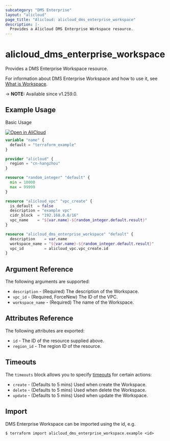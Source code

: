 ```yaml
---
subcategory: "DMS Enterprise"
layout: "alicloud"
page_title: "Alicloud: alicloud_dms_enterprise_workspace"
description: |-
  Provides a Alicloud DMS Enterprise Workspace resource.
---
```


# alicloud_dms_enterprise_workspace

Provides a DMS Enterprise Workspace resource.



For information about DMS Enterprise Workspace and how to use it, see [What is Workspace](https://next.api.alibabacloud.com/document/dms-enterprise/2018-11-01/CreateWorkspace).

-> **NOTE:** Available since v1.259.0.

## Example Usage

Basic Usage

<div style="display: block;margin-bottom: 40px;"><div class="oics-button" style="float: right;position: absolute;margin-bottom: 10px;">
  <a href="https://api.aliyun.com/terraform?resource=alicloud_dms_enterprise_workspace&exampleId=a2f8c922-fdb7-19c0-cf5c-f513219c10e1c97a840e&activeTab=example&spm=docs.r.dms_enterprise_workspace.0.a2f8c922fd&intl_lang=EN_US" target="_blank">
    <img alt="Open in AliCloud" src="https://img.alicdn.com/imgextra/i1/O1CN01hjjqXv1uYUlY56FyX_!!6000000006049-55-tps-254-36.svg" style="max-height: 44px; max-width: 100%;">
  </a>
</div></div>

```terraform
variable "name" {
  default = "terraform_example"
}

provider "alicloud" {
  region = "cn-hangzhou"
}

resource "random_integer" "default" {
  min = 10000
  max = 99999
}

resource "alicloud_vpc" "vpc_create" {
  is_default  = false
  description = "example vpc"
  cidr_block  = "192.168.0.0/16"
  vpc_name    = "${var.name}-${random_integer.default.result}"
}

resource "alicloud_dms_enterprise_workspace" "default" {
  description    = var.name
  workspace_name = "${var.name}-${random_integer.default.result}"
  vpc_id         = alicloud_vpc.vpc_create.id
}
```

## Argument Reference

The following arguments are supported:
* `description` - (Required) The description of the Workspace.
* `vpc_id` - (Required, ForceNew) The ID of the VPC.
* `workspace_name` - (Required) The name of the Workspace.

## Attributes Reference

The following attributes are exported:
* `id` - The ID of the resource supplied above.
* `region_id` - The region ID of the resource.

## Timeouts

The `timeouts` block allows you to specify [timeouts](https://developer.hashicorp.com/terraform/language/resources/syntax#operation-timeouts) for certain actions:
* `create` - (Defaults to 5 mins) Used when create the Workspace.
* `delete` - (Defaults to 5 mins) Used when delete the Workspace.
* `update` - (Defaults to 5 mins) Used when update the Workspace.

## Import

DMS Enterprise Workspace can be imported using the id, e.g.

```shell
$ terraform import alicloud_dms_enterprise_workspace.example <id>
```
